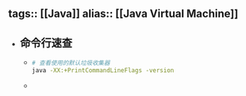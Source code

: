 tags:: [[Java]]
alias:: [[Java Virtual Machine]] 
---

- ## 命令行速查
	- ``` sh
	  # 查看使用的默认垃圾收集器
	  java -XX:+PrintCommandLineFlags -version
	  ```
	-